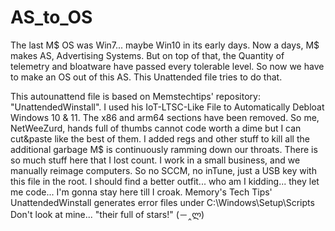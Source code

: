 # AS_to_OS
The last M$ OS was Win7... maybe Win10 in its early days. Now a days, M$ makes AS, Advertising Systems. But on top of that, the Quantity of telemetry and bloatware have passed every tolerable level. So now we have to make an OS out of this AS. This Unattended file tries to do that.

This autounattend file is based on Memstechtips' repository: "UnattendedWinstall".
I used his IoT-LTSC-Like File to Automatically Debloat Windows 10 & 11. The x86 and arm64 sections have been removed.
So me, NetWeeZurd, hands full of thumbs cannot code worth a dime but I can cut&paste like the best of them.
I added regs and other stuff to kill all the additional garbage M$ is continuously ramming down our throats. 
There is so much stuff here that I lost count. I work in a small business, and we manually reimage computers. 
So no SCCM, no inTune, just a USB key with this file in the root. I should find a better outfit... who am I kidding... 
they let me code... I'm gonna stay here till I croak.
Memory's Tech Tips' UnattendedWinstall generates error files under C:\Windows\Setup\Scripts\
Don't look at mine... "their full of stars!" (－‸ლ)
